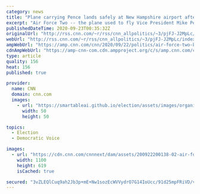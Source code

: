 ```yaml
---
category: news
title: "Plane carrying Pence lands safely at New Hampshire airport after hitting a bird"
excerpt: "Air Force Two -- the plane used to fly Vice President Mike Pence -- safely landed at a New Hampshire airport on Tuesday after hitting a bird in flight, a source told CNN.\n    \n"
publishedDateTime: 2020-09-23T00:35:32Z
originalUrl: "http://rss.cnn.com/~r/rss/cnn_allpolitics/~3/pjFJ-J2MpLc/index.html"
webUrl: "http://rss.cnn.com/~r/rss/cnn_allpolitics/~3/pjFJ-J2MpLc/index.html"
ampWebUrl: "https://amp.cnn.com/cnn/2020/09/22/politics/air-force-two-bird-new-hampshire/index.html"
cdnAmpWebUrl: "https://amp-cnn-com.cdn.ampproject.org/c/s/amp.cnn.com/cnn/2020/09/22/politics/air-force-two-bird-new-hampshire/index.html"
type: article
quality: 156
heat: 156
published: true

provider:
  name: CNN
  domain: cnn.com
  images:
    - url: "https://smartableai.github.io/election/assets/images/organizations/cnn.com-50x50.jpg"
      width: 50
      height: 50

topics:
  - Election
  - Democratic Voice

images:
  - url: "https://cdn.cnn.com/cnnnext/dam/assets/200922200138-02-air-force-two-bird-strike-inspection-super-tease.jpg"
    width: 1100
    height: 619
    isCached: true

secured: "3vZLEQlCuq9ah2Jb3p+mE+Nw1sozEcWVVydrO7G14IoUcc/91d25mpFRiVD/vkW3T3lPfxTA+E2hqs7dU87qMDQf9NFI94wDgC0IKSVIQrUr4hxjHuBu8zAPNQHy9mcH/dkO3LrXyiLj//T01HutMkDCGzh/hOfPW7Be5xM4w0Q540c6oy5G0kfj9n8MD3wlLOSvQzDHs16Nsq02rsj92fE0RZ5whNeISwYL9fjbp056CgGH/qdrxhi9fJxq/fx1xFDo764wXymoyJ4hyMsKaE7vZ3JwAt//JFZtC5VzM6WFaCw/0XgoCgDdclOdhuk2OPdXc9Sdrd52YZWhZ/TnBHZz0kyrBBMklX5b8HFbZpw=;4205D1cQDRuwO/25T4J38Q=="
---
```


